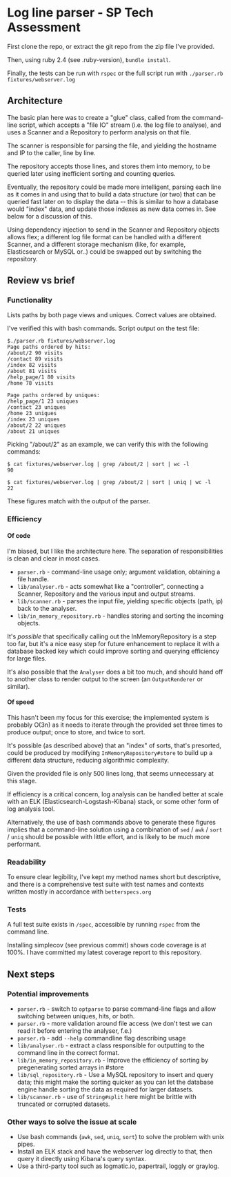 # Log line parser - SP Tech Assessment

First clone the repo, or extract the git repo from the zip file I've provided.

Then, using ruby 2.4 (see .ruby-version), `bundle install`.

Finally, the tests can be run with `rspec` or the full script run with
`./parser.rb fixtures/webserver.log`

## Architecture

The basic plan here was to create a "glue" class, called from the command-line
script, which accepts a "file IO" stream (i.e. the log file to analyse), and
uses a Scanner and a Repository to perform analysis on that file.

The scanner is responsible for parsing the file, and yielding the hostname and
IP to the caller, line by line.

The repository accepts those lines, and stores them into memory, to be queried
later using inefficient sorting and counting queries.

Eventually, the repository could be made more intelligent, parsing each line as
it comes in and using that to build a data structure (or two) that can be
queried fast later on to display the data -- this is similar to how a database
would "index" data, and update those indexes as new data comes in. See below
for a discussion of this.

Using dependency injection to send in the Scanner and Repository objects allows
flex; a different log file format can be handled with a different Scanner, and
a different storage mechanism (like, for example, Elasticsearch or MySQL or..)
could be swapped out by switching the repository.

## Review vs brief

### Functionality

Lists paths by both page views and uniques. Correct values are obtained.

I've verified this with bash commands. Script output on the test file:

```
$./parser.rb fixtures/webserver.log
Page paths ordered by hits:
/about/2 90 visits
/contact 89 visits
/index 82 visits
/about 81 visits
/help_page/1 80 visits
/home 78 visits

Page paths ordered by uniques:
/help_page/1 23 uniques
/contact 23 uniques
/home 23 uniques
/index 23 uniques
/about/2 22 uniques
/about 21 uniques
```

Picking "/about/2" as an example, we can verify this with the following commands:

```
$ cat fixtures/webserver.log | grep /about/2 | sort | wc -l
90

$ cat fixtures/webserver.log | grep /about/2 | sort | uniq | wc -l
22
```

These figures match with the output of the parser.

### Efficiency

#### Of code

I'm biased, but I like the architecture here. The separation of
responsibilities is clean and clear in most cases.

* `parser.rb` - command-line usage only; argument validation, obtaining a file handle.
* `lib/analyser.rb` - acts somewhat like a "controller", connecting a Scanner,
  Repository and the various input and output streams.
* `lib/scanner.rb` - parses the input file, yielding specific objects (path, ip) back to the analyser.
* `lib/in_memory_repository.rb` - handles storing and sorting the incoming objects.

It's _possible_ that specifically calling out the InMemoryRepository is a step
too far, but it's a nice easy step for future enhancement to replace it with a
database backed key which could improve sorting and querying efficiency for
large files.

It's also possible that the `Analyser` does a bit too much, and should hand off
to another class to render output to the screen (an `OutputRenderer` or
similar).

#### Of speed

This hasn't been my focus for this exercise; the implemented system is probably
O(3n) as it needs to iterate through the provided set three times to produce
output; once to store, and twice to sort.

It's possible (as described above) that an "index" of sorts, that's presorted,
could be produced by modifying `InMemoryRepository#store` to build up a
different data structure, reducing algorithmic complexity.

Given the provided file is only 500 lines long, that seems unnecessary at this
stage.

If efficiency is a critical concern, log analysis can be handled better at
scale with an ELK (Elasticsearch-Logstash-Kibana) stack, or some other form of
log analysis tool.

Alternatively, the use of bash commands above to generate these figures implies
that a command-line solution using a combination of `sed` / `awk` / `sort` /
`uniq` should be possible with little effort, and is likely to be much more
performant.

### Readability

To ensure clear legibility, I've kept my method names short but descriptive,
and there is a comprehensive test suite with test names and contexts written
mostly in accordance with `betterspecs.org`

### Tests

A full test suite exists in `/spec`, accessible by running `rspec` from the
command line.

Installing simplecov (see previous commit) shows code coverage is at 100%. I
have committed my latest coverage report to this repository.

## Next steps

### Potential improvements

* `parser.rb` - switch to `optparse` to parse command-line flags and allow
  switching between uniques, hits, or both.
* `parser.rb` - more validation around file access (we don't test we can read
  it before entering the analyser, f.e.)
* `parser.rb` - add `--help` commandline flag describing usage
* `lib/analyser.rb` - extract a class responsible for outputting to the command
  line in the correct format.
* `lib/in_memory_repository.rb` - Improve the efficiency of sorting by
  pregenerating sorted arrays in #store
* `lib/sql_repository.rb` - Use a MySQL repository to insert and query data;
  this might make the sorting quicker as you can let the database engine handle
  sorting the data as required for larger datasets.
* `lib/scanner.rb` - use of `String#split` here might be brittle with truncated
  or corrupted datasets.

### Other ways to solve the issue at scale

* Use bash commands (`awk`, `sed`, `uniq`, `sort`) to solve the problem with
  unix pipes.
* Install an ELK stack and have the webserver log directly to that, then query
  it directly using Kibana's query syntax.
* Use a third-party tool such as logmatic.io, papertrail, loggly or graylog.
